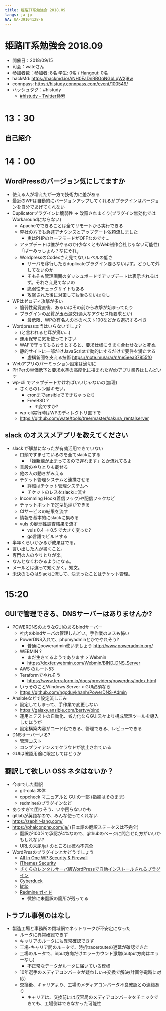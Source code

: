 ```yaml
---
title: 姫路IT系勉強会 2018.09
langs: ja-jp
GA: UA-39104128-6
---
```


# 姫路IT系勉強会 2018.09

* 開催日：2018/09/15
* 司会：wateさん
* 参加者数：参加者:  8名 学生:  0名 / Hangout:  0名
* hackMd: https://hackmd.io/ANH0EaDnRBGqNGbLqWXj8w
* connpass: https://histudy.connpass.com/event/100549/
* ハッシュタグ：#histudy
    * [#histudy - Twitter検索](https://twitter.com/search?q=%23histudy&src=typd)

# 13：30

## 自己紹介

# 14：00

## WordPressのバージョン気にしてますか

* 使える人が増えたが一方で技術力に差がある
* 最近のWPは自動的にバージョンアップしてくれるがプラグインはバージョンを自分であげてくれない
* Duplicatorプラグインに脆弱性 -> 改竄されまくり(プラグイン無効化ではWorkaroundにならない)
    * Apacheでできることは全てリモートから実行できる
    * 弊社の方でも急遽アナウンスとアップデート依頼流しました
        * 実はPHPのセーフモードがOFFなのです...
    * アップデートは誰がやるのか(少なくともWeb制作会社じゃない可能性)「ぱーみっしょん？なにそれ」
    * WordpressのCodexさえ見てないレベルの低さ
        * サーバを移行したらduplicateプラグイン要らないはず。どうして外してないのか
        * そもそも管理画面のダッシュボードでアップデートは表示されるはず。それさえ見てないの
        * 脆弱性チェックサイトもある
        * 攻撃された後に対策しても治らないはなし
* WPはゼロディ攻撃が多い
     * 脆弱性発覚直後、あるいはその前から攻撃が始まってたり
     * プラグインの品質が玉石混交(過大なアクセス権要求とか)
        * 最低限、WPの有名人の本のベスト100などから選択するべき
* Wordpress本当はいらないでしょ?
  * (と言われると耳が痛い...)
  * 運用保守に気を使って下さい
  * WAFで守ってもらおうとすると、要求仕様にうまく合わせないと死ぬ
  * 静的サイトに一部だけJavaScriptで動的にするだけで要件を満たせる
       * 虚構新聞を支える技術 https://note.mu/arar/n/ne5eea37855f0
* Webアプリのパーミッション設定は適切に
* PHPerの単価低下と要求水準の高度化に挟まれたWebアプリ業界はしんどいす
* wp-cli でアップデートかければいいじゃないの(無理) 
    * さくらのレン鯖キモい。
        * cronまでansibleでできちゃったり
        * FreeBSD ?
            * ↑変ですか? 
    * wp-cli実行時はWPのディレクトリ直下で
    * https://github.com/wate/tools/tree/master/sakura_rentalserver

## slack のオススメアプリを教えてください

* slack が解禁になったが有効活用できていない
    * 口頭ですませているのを全てslackにする
        * 「姫新線が止まってるので遅れます」とか流れてるよ
    * 普段のやりとりも載せる
    * 他の人の動きがみえる
    * チケット管理システムと連携させる
        * 詳細はチケット管理システムへ
        * チケットのレスをslackに流す
    * Incomming Hook(着信フック)や配信フックなど
    * チャットボットで定型処理ができる
    * CIサービスの結果を流す
    * 情報を基本的にslackに集める
    * vuls の脆弱性調査結果を流す
        * vuls 0.4 -> 0.5 で大きく変った?
        * go言語でビルドする
 * 半年くらいかかるが成果はでる。
 * 言い出した人が書くこと。
 * 専門の人のやりとりが楽。
 * なんとなくわかるようになる。
 * メールとは違って短くかく。短文。
 * 未決のものはSlackに流して、決まったことはチケット管理。

# 15:20

## GUIで管理できる、DNSサーバーはありませんか?

* POWERDNSのようなGUIのあるbindサーバー
    * 社内のbindサーバの管理しんどい。手作業のミスも怖い
    * PowerDNS入れて、phpmyadminとかでやれそう?
        * 普通にpoweradmin使いましょう http://www.poweradmin.org/
    * WEBMIN ?
        * まだ生きてるようであります > Webmin
        * https://doxfer.webmin.com/Webmin/BIND_DNS_Server
    * AWS のルート53
    * Teraformでやれそう
        *  https://www.terraform.io/docs/providers/powerdns/index.html
    * いっそのことWindows Server > GUI必須なら
    * https://github.com/ngoduykhanh/PowerDNS-Admin
* Ansibleなどで設定流しこみ
    * 設定してしまって、手作業で変更しない
    * https://galaxy.ansible.com/bertvv/bind 
    * 運用とテストの自動化、省力化ならGUI云々より構成管理ツールを導入したほうが
    * 設定構築内容がコード化できる、管理できる、レビューできる
* DNSサーバーいる?
    * 管理コスト
    * コンプライアンスでクラウドが禁止されている
* GUIは確認用途に限定してはどうか

## 翻訳して欲しい OSS ネタはないか？
* 今までした翻訳
    * git-cola 本体
    * cppcheck マニュアルと GUIの一部 (指摘はそのまま)
    * redmineのプラグインなど
* ありすぎて困りそう、いや困らないかも
* gitlabが英語なので、みんな使ってくれない
* https://zephir-lang.com/
* https://phalconphp.com/ja/ (日本語の翻訳ステータスは不完全)
    * 翻訳が100%で承認が4%なので、githubのページに問合せた方がいいかもしれない?
    * URLの末尾/ja/ のところは概ね不完全
* WordPrssのプラグインとかどうでしょう
    * [All In One WP Security & Firewall](https://ja.wordpress.org/plugins/all-in-one-wp-security-and-firewall/)
    * [iThemes Security](https://ja.wordpress.org/plugins/better-wp-security/)
    * [さくらのレンタルサーバ版WordPressで自動インストールされるプラグイン](https://help.sakura.ad.jp/hc/ja/articles/206056602--%E3%82%AF%E3%82%A4%E3%83%83%E3%82%AF%E3%82%A4%E3%83%B3%E3%82%B9%E3%83%88%E3%83%BC%E3%83%AB-%E3%81%95%E3%81%8F%E3%82%89%E3%81%AE%E3%83%AC%E3%83%B3%E3%82%BF%E3%83%AB%E3%82%B5%E3%83%BC%E3%83%90%E7%89%88WordPress%E3%81%AE%E7%89%B9%E9%95%B7)
    * [Cyberduck](https://www.transifex.com/cyberduck/cyberduck/)
    * [Istio](https://istio.io/)
    * [Redmine ガイド](https://github.com/farend/redmine-guide-ja)
        * 微妙に未翻訳の箇所が残ってる

## トラブル事例のはなし
* 製造工場と事務所の閉域網でネットワークが不安定になった
    * ルータに異常確認できず
    * キャリアのルータにも異常確認できず
    * 工場-キャリア間のルータで、時折tracerouteの遅延が確認できた
    * 工場のルータで、input方向だけエラーカウント激増(output方向はエラーなし)
        * 不正常なデータがルータに届いている模様
    * 10年選手のメディアコンバータが疑わしい->交換で解決(計画停電時に対応)
    * 交換後、キャリアより、工場のメディアコンバータ不良確認との連絡あり
        * キャリアは、交換前には収容局のメディアコンバータをチェックできても、工場側はできなかった可能性